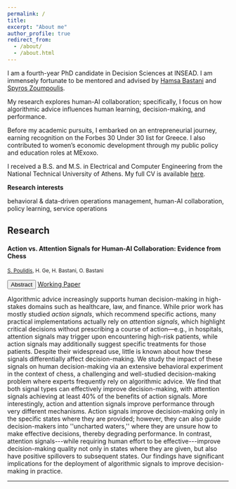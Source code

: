 ```yaml
---
permalink: /
title: 
excerpt: "About me"
author_profile: true
redirect_from: 
  - /about/
  - /about.html
---
```


I am a fourth-year PhD candidate in Decision Sciences at INSEAD. I am immensely fortunate to be mentored and advised by [Hamsa Bastani](https://hamsabastani.github.io/index.html) and [Spyros Zoumpoulis](https://www.insead.edu/faculty-personal-site/spyros-zoumpoulis/research).

My research explores human-AI collaboration; specifically, I focus on how algorithmic advice influences human learning, decision-making, and performance.

Before my academic pursuits, I embarked on an entrepreneurial journey, earning recognition on the Forbes 30 Under 30 list for Greece. I also contributed to women’s economic development through my public policy and education roles at MExoxo.

I received a B.S. and M.S. in Electrical and Computer Engineering from the National Technical University of Athens. My full CV is available [here](Stefanos_Poulidis_CV.pdf).

**Research interests**

behavioral & data-driven operations management, human-AI collaboration, policy learning, service operations


## Research

#### **Action vs. Attention Signals for Human-AI Collaboration: Evidence from Chess**  
<small><u>S. Poulidis</u>, H. Ge, H. Bastani, O. Bastani</small>  

<button onclick="toggleAbstract('abstract1')" class="pub-btn">Abstract</button> 
<a href="https://papers.ssrn.com/sol3/papers.cfm?abstract_id=5128584" target="_blank" class="pub-btn">Working Paper</a>

<div id="abstract1" class="pub-abstract">
  <p>Algorithmic advice increasingly supports human decision-making in high-stakes domains such as healthcare, law, and finance. While prior work has mostly studied <i>action signals</i>, which recommend specific actions, many practical implementations actually rely on <i>attention signals</i>, which highlight critical decisions without prescribing a course of action—e.g., in hospitals, attention signals may trigger upon encountering high-risk patients, while action signals may additionally suggest specific treatments for those patients. Despite their widespread use, little is known about how these signals differentially affect decision-making. We study the impact of these signals on human decision-making via an extensive behavioral experiment in the context of chess, a challenging and well-studied decision-making problem where experts frequently rely on algorithmic advice. We find that both signal types can effectively improve decision-making, with attention signals achieving at least 40% of the benefits of action signals. More interestingly, action and attention signals improve performance through very different mechanisms. Action signals improve decision-making only in the specific states where they are provided; however, they can also guide decision-makers into ''uncharted waters,'' where they are unsure how to make effective decisions, thereby degrading performance. In contrast, attention signals---while requiring human effort to be effective---improve decision-making quality not only in states where they are given, but also have positive spillovers to subsequent states. Our findings have significant implications for the deployment of algorithmic signals to improve decision-making in practice.</p>
</div>

---
